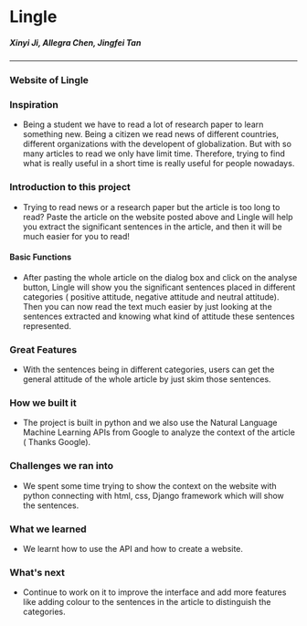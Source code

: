 # Lingle
##### Xinyi Ji, Allegra Chen, Jingfei Tan
---
### Website of Lingle

### Inspiration
 - Being a student we have to read a lot of research paper to learn something new. Being a citizen we read news of different countries, different organizations with the developent of globalization. But with so many articles to read we only have limit time. Therefore, trying to find what is really useful in a short time is really useful for people nowadays.
### Introduction to this project
  - Trying to read news or a research paper but the article is too long to read? Paste the article on the website posted above and Lingle will help you extract the significant sentences in the article, and then it will be much easier for you to read!
#### Basic Functions
 - After pasting the whole article on the dialog box and click on the analyse button, Lingle will show you the significant sentences placed in different categories ( positive attitude, negative attitude and neutral attitude). Then you can now read the text much easier by just looking at the sentences extracted and knowing what kind of attitude these sentences represented.

### Great Features
 - With the sentences being in different categories, users can get the general attitude of the whole article by just skim those sentences.
### How we built it
 - The project is built in python and we also use the Natural Language Machine Learning APIs from Google to analyze the context of the article ( Thanks Google).

### Challenges we ran into
 - We spent some time trying to show the context on the website with python connecting with html, css, Django framework which will show the sentences.

### What we learned
 - We learnt how to use the API and how to create a website.

### What's next
 - Continue to work on it to improve the interface and add more features like adding colour to the sentences in the article to distinguish the categories.
